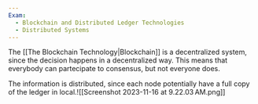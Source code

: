 ```yaml
---
Exam:
  - Blockchain and Distributed Ledger Technologies
  - Distributed Systems
---
```

The [[The Blockchain Technology|Blockchain]] is a decentralized system, since the decision happens in a decentralized way. This means that everybody can partecipate to consensus, but not everyone does.

The information is distributed, since each node potentially have a full copy of the ledger in local.![[Screenshot 2023-11-16 at 9.22.03 AM.png]]